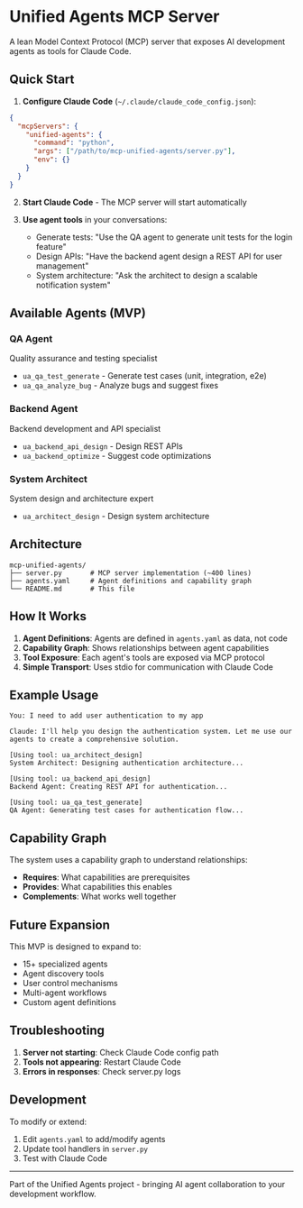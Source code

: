 # Unified Agents MCP Server

A lean Model Context Protocol (MCP) server that exposes AI development agents as tools for Claude Code.

## Quick Start

1. **Configure Claude Code** (`~/.claude/claude_code_config.json`):

```json
{
  "mcpServers": {
    "unified-agents": {
      "command": "python",
      "args": ["/path/to/mcp-unified-agents/server.py"],
      "env": {}
    }
  }
}
```

2. **Start Claude Code** - The MCP server will start automatically

3. **Use agent tools** in your conversations:
   - Generate tests: "Use the QA agent to generate unit tests for the login feature"
   - Design APIs: "Have the backend agent design a REST API for user management"
   - System architecture: "Ask the architect to design a scalable notification system"

## Available Agents (MVP)

### QA Agent
Quality assurance and testing specialist
- `ua_qa_test_generate` - Generate test cases (unit, integration, e2e)
- `ua_qa_analyze_bug` - Analyze bugs and suggest fixes

### Backend Agent
Backend development and API specialist
- `ua_backend_api_design` - Design REST APIs
- `ua_backend_optimize` - Suggest code optimizations

### System Architect
System design and architecture expert
- `ua_architect_design` - Design system architecture

## Architecture

```
mcp-unified-agents/
├── server.py       # MCP server implementation (~400 lines)
├── agents.yaml     # Agent definitions and capability graph
└── README.md       # This file
```

## How It Works

1. **Agent Definitions**: Agents are defined in `agents.yaml` as data, not code
2. **Capability Graph**: Shows relationships between agent capabilities
3. **Tool Exposure**: Each agent's tools are exposed via MCP protocol
4. **Simple Transport**: Uses stdio for communication with Claude Code

## Example Usage

```
You: I need to add user authentication to my app

Claude: I'll help you design the authentication system. Let me use our agents to create a comprehensive solution.

[Using tool: ua_architect_design]
System Architect: Designing authentication architecture...

[Using tool: ua_backend_api_design]
Backend Agent: Creating REST API for authentication...

[Using tool: ua_qa_test_generate]
QA Agent: Generating test cases for authentication flow...
```

## Capability Graph

The system uses a capability graph to understand relationships:
- **Requires**: What capabilities are prerequisites
- **Provides**: What capabilities this enables
- **Complements**: What works well together

## Future Expansion

This MVP is designed to expand to:
- 15+ specialized agents
- Agent discovery tools
- User control mechanisms
- Multi-agent workflows
- Custom agent definitions

## Troubleshooting

1. **Server not starting**: Check Claude Code config path
2. **Tools not appearing**: Restart Claude Code
3. **Errors in responses**: Check server.py logs

## Development

To modify or extend:
1. Edit `agents.yaml` to add/modify agents
2. Update tool handlers in `server.py`
3. Test with Claude Code

---

Part of the Unified Agents project - bringing AI agent collaboration to your development workflow.